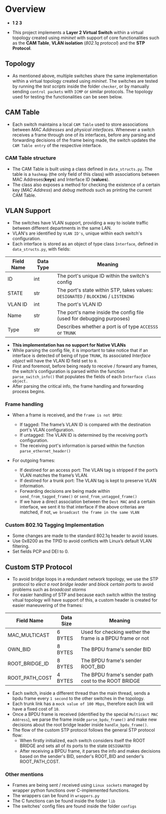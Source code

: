 # Overview

- **1 2 3** 

- This project implements a **Layer 2 Virtual Switch**  within a virtual topology created using *mininet* with support of core functionalities such as the **CAM Table**, **VLAN isolation** (*802.1q protocol*) and the **STP Protocol**.

## Topology
- As mentioned above, multiple switches share the same implementation within a virtual topology created using *mininet*. The switches are tested by running the *test scripts* inside the folder `checker`, or by manually sending `control packets` with `ICMP` or similar protocols. The topology used for testing the functionalities can be seen below. 

## CAM Table

- Each switch maintains a local `CAM Table` used to store associations between *MAC Addresses* and *physical interfaces*. Whenever a switch receives a frame through one of its interfaces, before any parsing and forwarding decisions of the frame being made, the switch updates the `CAM Table entry` of the respective interface.
### CAM Table structure
- The CAM Table is built using a class defined in `data_structs.py`. The table is a `hashmap` (the only field of this class) with associations between MAC Addreses(**keys**) and Interface ID (**values**).
- The class also exposes a method for checking the existence of a certain key (*MAC Address*) and *debug methods* such as printing the current CAM Table.


## VLAN Support

- The switches have VLAN support, providing a way to isolate traffic between different departments in the same LAN.
- VLAN's are identified by `VLAN ID's`, unique within each switch's configuration.
- Each interface is stored as an object of type class `Interface`, defined in `data_structs.py`, with fields:

| Field Name |  Data Type    |     Meaning |
| ----------- | --- |----------- |
| ID | int | The port's unique ID within the switch's config|
| STATE | str | The port's state within STP, takes values: `DESIGNATED` / `BLOCKING` / `LISTENING` |
| VLAN ID | int | The port's VLAN ID|
| Name | str | The port's name inside the config file (used for debugging purposes) |
| Type | str | Describes whether a port is of type `ACCESSS` or `TRUNK`|

- **This implementation has no support for Native VLANs**
- While parsing the config file, it is important to take notice that if an interface is detected of being of type `TRUNK`, its associated *Interface object* will have the VLAN ID field set to `0`.
- First and foremost, before being ready to receive / forward any frames, the switch's configuration is parsed within the function `parse_switch_info()` that populates the fields of each `Interface class object.`
- After parsing the critical info, the frame handling and forwarding process begins.

### Frame handling
- When a frame is received, and the `frame is not BPDU`:

    - If tagged: The frame’s VLAN ID is compared with the destination port's VLAN configuration.
    - If untagged: The VLAN ID is determined by the receiving port’s configuration.
    - The receiving port's information is parsed within the function `parse_ethernet_header()`

- For outgoing frames:
    - If destined for an access port: The VLAN tag is stripped if the port’s VLAN matches the frame’s VLAN.
    - If destined for a trunk port: The VLAN tag is kept to preserve VLAN information.
    - Forwarding decisions are being made within `send_from_tagged_frame()` or `send_from_untagged_frame()`
    - If we have a direct association between the `Dest MAC` and a certain interface, we sent it to that interface if the above criterias are matched, if not, `we broadcast the frame in the same VLAN`

### Custom 802.1Q Tagging Implementation
- Some changes are made to the standard 802.1q header to avoid issues.
- Use 0x8200 as the TPID to avoid conflicts with Linux’s default VLAN filtering.
- Set fields PCP and DEI to 0.

## Custom STP Protocol
- To avoid bridge loops in a redundant network topology, we use the STP protocol to *elect a root bridge leader* and *block certain ports* to avoid problems such as *broadcast storms*
- For easier handling of STP and because each switch within the testing vitual topology will have support of this, a custom header is created for easier maneuvering of the frames:

| Field Name |  Data Size    |  Meaning |
| ----------- | --- |-----------|
| MAC_MULTICAST | 6 BYTES | Used for checking wether the frame is a BPDU frame or not |
| OWN_BID | 8 BYTES | The BPDU frame's sender BID|
| ROOT_BRIDGE_ID | 8 BYTES | The BPDU frame's sender ROOT_BID |
| ROOT_PATH_COST | 4 BYTES | The BPDU frame's sender path cost to the ROOT BRIDGE|

- Each switch, inside a different thread than the main thread, sends a bpdu frame every `1 second` to the other switches in the topology.
- Each trunk link has a `mock value of 100 Mbps`, therefore each link will have a fixed cost of `10`.
- Once a BPDU frame is received (identified by the special `Multicast MAC Address`), we parse the frame inside `parse_bpdu_frame()` and make new decisions about the root bridge leader inside `handle_bpdu_frame()`.
- The flow of the custom STP protocol follows the general STP protocol flow:
    - When firstly initialized, each switch considers itself the ROOT BRIDGE and sets all of its ports to the state `DESIGNATED`
    - After receiving a BPDU frame, it parses the info and makes decisions based on the sender's BID, sender's ROOT_BID and sender's ROOT_PATH_COST.


### Other mentions
- Frames are being sent / received using `Linux sockets` managed by wrapper python functions over C-implemented functions.
- The wrappers can be found in `wrappers.py`
- The C functions can be found inside the folder `lib`
- The switches' config files are found inside the folder `configs`